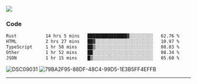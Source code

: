 

![](https://visitor-badge.glitch.me/badge?page_id=jakenherman.jakenherman)

### Code
<!--START_SECTION:waka-->

```txt
Rust           14 hrs 5 mins   ███████████████▓░░░░░░░░░   62.76 %
HTML           2 hrs 27 mins   ██▓░░░░░░░░░░░░░░░░░░░░░░   10.97 %
TypeScript     1 hr 58 mins    ██▒░░░░░░░░░░░░░░░░░░░░░░   08.83 %
Other          1 hr 52 mins    ██░░░░░░░░░░░░░░░░░░░░░░░   08.34 %
JSON           1 hr 15 mins    █▒░░░░░░░░░░░░░░░░░░░░░░░   05.60 %
```

<!--END_SECTION:waka-->



![DSC09031](https://github.com/JakenHerman/JakenHerman/assets/4694843/d0a4f563-5528-4464-9538-0dd479edc7cf)
![79BA2F95-88DF-48C4-99D5-1E3B5FF4EFFB](https://github.com/JakenHerman/JakenHerman/assets/4694843/4bbb0b71-b719-4978-b0c7-b4721bb680bc)


---
